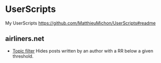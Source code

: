 # UserScripts
My UserScripts  https://github.com/MatthieuMichon/UserScripts#readme

## airliners.net

* [Topic filter](https://github.com/MatthieuMichon/UserScripts/blob/master/airliners.net/forum_topic_filter/forum_topic_filter.user.js) Hides posts written by an author with a RR below a given threshold.
